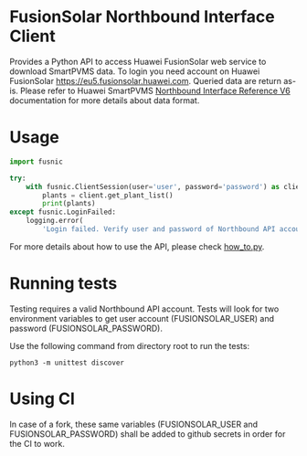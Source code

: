 # FusionSolar Northbound Interface Client

Provides a Python API to access Huawei FusionSolar web service to download SmartPVMS data.
To login you need account on Huawei FusionSolar https://eu5.fusionsolar.huawei.com.
Queried data are return as-is. Please refer to Huawei SmartPVMS [Northbound Interface Reference V6](https://support.huawei.com/enterprise/en/doc/EDOC1100261860) documentation for more details about data format.

# Usage

```python
import fusnic

try:
    with fusnic.ClientSession(user='user', password='password') as client:
        plants = client.get_plant_list()
        print(plants)
except fusnic.LoginFailed:
    logging.error(
        'Login failed. Verify user and password of Northbound API account.')
```

For more details about how to use the API, please check [how_to.py](how_to.py).

# Running tests

Testing requires a valid Northbound API account. Tests will look for two environment variables to get user account (FUSIONSOLAR_USER) and password (FUSIONSOLAR_PASSWORD).

Use the following command from directory root to run the tests:
```console
python3 -m unittest discover
```

# Using CI

In case of a fork, these same variables (FUSIONSOLAR_USER and FUSIONSOLAR_PASSWORD) shall be added to github secrets in order for the CI to work.
